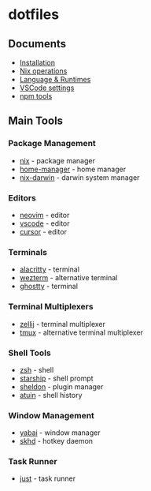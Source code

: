 # dotfiles

## Documents

- [Installation](docs/10_installation.md)
- [Nix operations](docs/20_nix.md)
- [Language & Runtimes](docs/30_languages.md)
- [VSCode settings](docs/40_vscode.md)
- [npm tools](docs/50_npm_tools.md)

## Main Tools

### Package Management

- [nix](https://nixos.org/) - package manager
- [home-manager](https://github.com/nix-community/home-manager) - home manager
- [nix-darwin](https://github.com/LnL7/nix-darwin) - darwin system manager

### Editors

- [neovim](https://neovim.io/) - editor
- [vscode](https://code.visualstudio.com/) - editor
- [cursor](https://www.cursor.com/) - editor

### Terminals

- [alacritty](https://github.com/alacritty/alacritty) - terminal
- [wezterm](https://github.com/wez/wezterm) - alternative terminal
- [ghostty](https://github.com/ghostty/ghostty) - terminal

### Terminal Multiplexers

- [zellij](https://github.com/zellij-org/zellij) - terminal multiplexer
- [tmux](https://github.com/tmux/tmux) - alternative terminal multiplexer

### Shell Tools

- [zsh](https://www.zsh.org/) - shell
- [starship](https://starship.rs/) - shell prompt
- [sheldon](https://github.com/rossmacarthur/sheldon) - plugin manager
- [atuin](https://github.com/atuinsh/atuin) - shell history

### Window Management

- [yabai](https://github.com/koekeishiya/yabai) - window manager
- [skhd](https://github.com/koekeishiya/skhd) - hotkey daemon

### Task Runner

- [just](https://github.com/casey/just) - task runner
